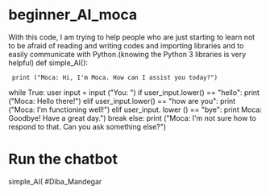 # beginner_AI_moca
With this code, I am trying to help people who are just starting to learn not to be afraid of reading and writing codes and importing libraries and to easily communicate with Python.(knowing the Python 3 libraries is very helpful)
def simple_AI():

     print ("Moca: Hi, I'm Moca. How can I assist you today?")

while True:
user input = input ("You: ")
if user_input.lower() == "hello":
print ("Moca: Hello there!")
elif user_input.lower() == "how are
you":
print ("Moca: I'm functioning
well!")
elif user_input. lower () == "bye":
print Moca: Goodbye! Have a
great day.")
break else:
print ("Moca: I'm not sure how to
respond to that. Can you ask something else?")
# Run the chatbot
simple_AI(
#Diba_Mandegar
